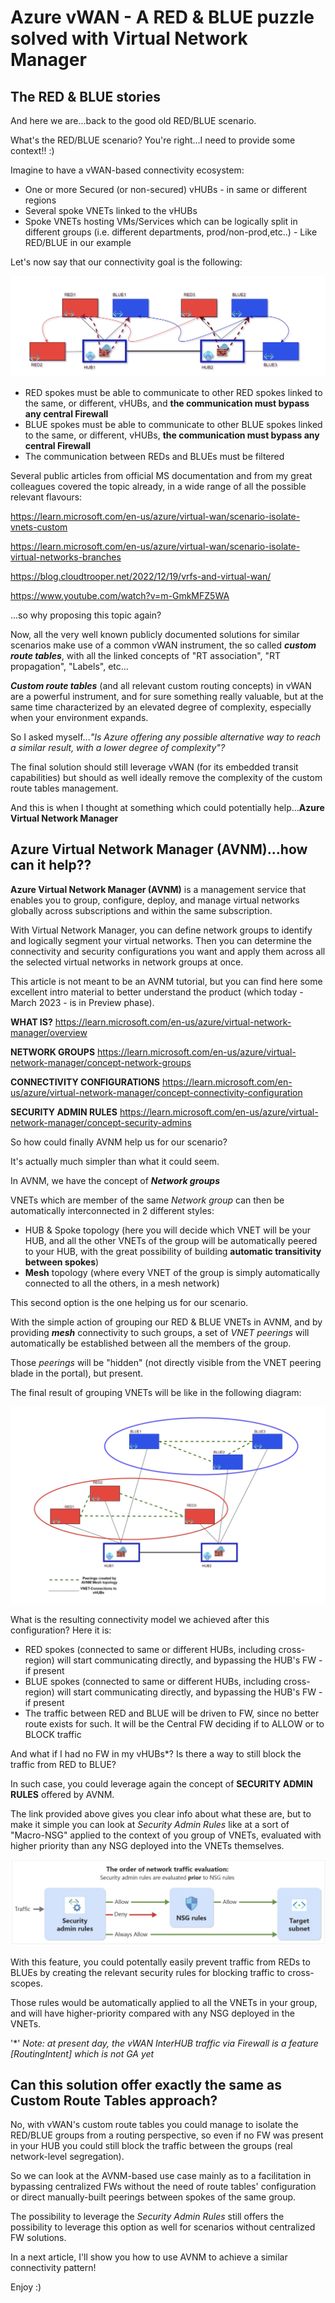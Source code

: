 # Azure vWAN - A RED & BLUE puzzle solved with Virtual Network Manager

## The RED & BLUE stories

And here we are...back to the good old RED/BLUE scenario.

What's the RED/BLUE scenario?
You're right...I need to provide some context!! :) 

Imagine to have a vWAN-based connectivity ecosystem: 

- One or more Secured (or non-secured) vHUBs - in same or different regions
- Several spoke VNETs linked to the vHUBs
- Spoke VNETs hosting VMs/Services which can be logically split in different groups (i.e. different departments, prod/non-prod,etc..) - Like RED/BLUE in our example

Let's now say that our connectivity goal is the following:

![](Diag1.jpg)

- RED spokes must be able to communicate to other RED spokes linked to the same, or different, vHUBs, and **the communication must bypass any central Firewall**
- BLUE spokes must be able to communicate to other BLUE spokes linked to the same, or different, vHUBs, **the communication must bypass any central Firewall**
- The communication between REDs and BLUEs must be filtered

Several public articles from official MS documentation and from my great colleagues covered the topic already, in a wide range of all the possible relevant flavours: 

https://learn.microsoft.com/en-us/azure/virtual-wan/scenario-isolate-vnets-custom

https://learn.microsoft.com/en-us/azure/virtual-wan/scenario-isolate-virtual-networks-branches

https://blog.cloudtrooper.net/2022/12/19/vrfs-and-virtual-wan/

https://www.youtube.com/watch?v=m-GmkMFZ5WA 

...so why proposing this topic again?

Now, all the very well known publicly documented solutions for similar scenarios make use of a common vWAN instrument, the so called ***custom route tables***, with all the linked concepts of "RT association", "RT propagation", "Labels", etc...

***Custom route tables*** (and all relevant custom routing concepts) in vWAN are a powerful instrument, and for sure something really valuable, but at the same time characterized by an elevated degree of complexity, especially when your environment expands.

So I asked myself...*"Is Azure offering any possible alternative way to reach a similar result, with a lower degree of complexity"?*

The final solution should still leverage vWAN (for its embedded transit capabilities) but should as well ideally remove the complexity of the custom route tables management.

And this is when I thought at something which could potentially help...**Azure Virtual Network Manager**

## Azure Virtual Network Manager (AVNM)...how can it help??

**Azure Virtual Network Manager (AVNM)** is a management service that enables you to group, configure, deploy, and manage virtual networks globally across subscriptions and within the same subscription. 

With Virtual Network Manager, you can define network groups to identify and logically segment your virtual networks. Then you can determine the connectivity and security configurations you want and apply them across all the selected virtual networks in network groups at once.

This article is not meant to be an AVNM tutorial, but you can find here some excellent intro material to better understand the product (which today - March 2023 - is in Preview phase).

**WHAT IS?**
https://learn.microsoft.com/en-us/azure/virtual-network-manager/overview

**NETWORK GROUPS**
https://learn.microsoft.com/en-us/azure/virtual-network-manager/concept-network-groups

**CONNECTIVITY CONFIGURATIONS**
https://learn.microsoft.com/en-us/azure/virtual-network-manager/concept-connectivity-configuration

**SECURITY ADMIN RULES**
https://learn.microsoft.com/en-us/azure/virtual-network-manager/concept-security-admins

So how could finally AVNM help us for our scenario?

It's actually much simpler than what it could seem.

In AVNM, we have the concept of ***Network groups***

VNETs which are member of the same *Network group* can then be automatically interconnected in 2 different styles:

- HUB & Spoke topology (here you will decide which VNET will be your HUB, and all the other VNETs of the group will be automatically peered to your HUB, with the great possibility of building **automatic transitivity between spokes**)
- **Mesh** topology (where every VNET of the group is simply automatically connected to all the others, in a mesh network)

This second option is the one helping us for our scenario.

With the simple action of grouping our RED & BLUE VNETs in AVNM, and by providing ***mesh*** connectivity to such groups, a set of *VNET peerings* will automatically be established between all the members of the group.

Those *peerings* will be "hidden" (not directly visible from the VNET peering blade in the portal), but present.

The final result of grouping VNETs will be like in the following diagram:

![](Diag2.jpg)

What is the resulting connectivity model we achieved after this configuration?
Here it is:

- RED spokes (connected to same or different HUBs, including cross-region) will start communicating directly, and bypassing the HUB's FW - if present
- BLUE spokes (connected to same or different HUBs, including cross-region) will start communicating directly, and bypassing the HUB's FW - if present
- The traffic between RED and BLUE will be driven to FW, since no better route exists for such. It will be the Central FW deciding if to ALLOW or to BLOCK traffic

And what if I had no FW in my vHUBs*?
Is there a way to still block the traffic from RED to BLUE?

In such case, you could leverage again the concept of **SECURITY ADMIN RULES** offered by AVNM.

The link provided above gives you clear info about what these are, but to make it simple you can look at *Security Admin Rules* like at a sort of "Macro-NSG" applied to the context of you group of VNETs, evaluated with higher priority than any NSG deployed into the VNETs themselves.

![](SecAdminRules.jpg)

With this feature, you could potentally easily prevent traffic from REDs to BLUEs by creating the relevant security rules for blocking traffic to cross-scopes.

Those rules would be automatically applied to all the VNETs in your group, and will have higher-priority compared with any NSG deployed in the VNETs.

'*' *Note: at present day, the vWAN InterHUB traffic via Firewall is a feature [RoutingIntent] which is not GA yet*

## Can this solution offer exactly the same as Custom Route Tables approach?

No, with vWAN's custom route tables you could manage to isolate the RED/BLUE groups from a routing perspective, so even if no FW was present in your HUB you could still block the traffic between the groups (real network-level segregation).

So we can look at the AVNM-based use case mainly as to a facilitation in bypassing centralized FWs without the need of route tables' configuration or direct manually-built peerings between spokes of the same group.

The possibility to leverage the *Security Admin Rules* still offers the possibility to leverage this option as well for scenarios without centralized FW solutions.

In a next article, I'll show you how to use AVNM to achieve a similar connectivity pattern!

Enjoy :)
